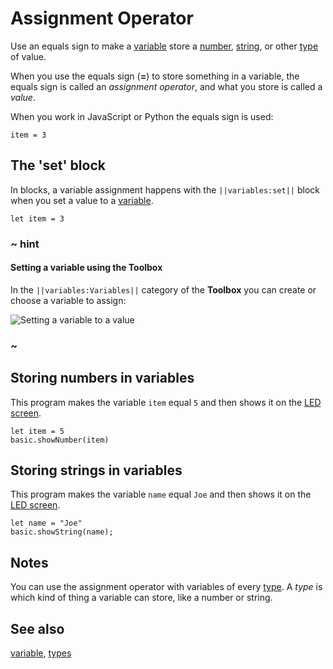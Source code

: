 # Assignment Operator

Use an equals sign to make a [variable](/blocks/variables/var) store a [number](/types/number), [string](/types/string), or other [type](/types) of value.

When you use the equals sign (**=**) to store something in a variable, the equals sign is called
an *assignment operator*, and what you store is called a *value*.

When you work in JavaScript or Python the equals sign is used:

```typescript-ignore
item = 3
```

## The 'set' block

In blocks, a variable assignment happens with the ``||variables:set||`` block when you set a value to a [variable](/blocks/variables/var).

```block
let item = 3
```

### ~ hint

#### Setting a variable using the Toolbox

In the ``||variables:Variables||`` category of the **Toolbox** you can create or choose a variable to assign:

![Setting a variable to a value](/static/blocks/variables/assign.gif)

### ~

## Storing numbers in variables

This program makes the variable `item` equal `5` and then shows it on the [LED screen](/device/screen).

````blocks
let item = 5
basic.showNumber(item)
````

## Storing strings in variables

This program makes the variable `name` equal `Joe` and then shows it on the [LED screen](/device/screen).

````blocks
let name = "Joe"
basic.showString(name);
````

## Notes

You can use the assignment operator with variables of 
every [type](/types). A *type* is which kind of thing
a variable can store, like a number or string.

## See also

[variable](/blocks/variables/var), [types](/types)

